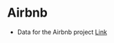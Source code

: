 # Airbnb

- Data for the Airbnb project [Link](https://www.kaggle.com/alexanderfreberg/airbnb-listings-2016-dataset)
